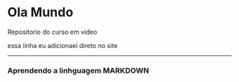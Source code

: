 # Ola Mundo
 Repositorio do curso em video

essa linha eu adicionaei direto no site
***
### Aprendendo a linhguagem **MARKDOWN**
